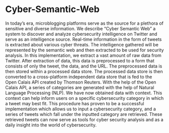 # Cyber-Semantic-Web
In today’s era, microblogging platforms serve as the source for a plethora of sensitive and diverse information. We describe “Cyber Semantic Web” a system to discover and analyze cybersecurity intelligence on Twitter and serve as an intelligence source. Real-time information in the form of tweets is extracted about various cyber threats. The intelligence gathered will be represented by the semantic web and then extracted to be used for security analysis. In this implementation, we extract a vast amount of raw data from Twitter. After extraction of data, this data is preprocessed to a form that consists of only the tweet, the data, and the URL. The preprocessed data is then stored within a processed data store. The processed data store is then converted to a cross-platform independent data store that is fed to the Open Calais API created by Thomson Reuters. With the help of the Open Calais API, a series of categories are generated with the help of Natural Language Processing (NLP). We have now obtained data with context. This context can help inform users on a specific cybersecurity category in which a tweet may best fit. This procedure has proven to be a successful implementation which allows us to input a cybersecurity category, and a series of tweets which fall under the inputted category are retrieved. These retrieved tweets can now serve as tools for cyber security analysis and as a daily insight into the world of cybersecurity.
